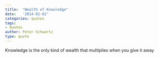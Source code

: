 ```yaml
---
title:  "Wealth of Knowledge"
date:   '2014-01-02'
categories: quotes
tags:
- Quotes
author: Peter Schwartz
type: quote
---
```


Knowledge is the only kind of wealth that multiplies when you give it away
